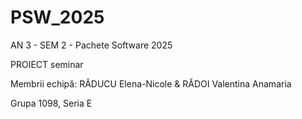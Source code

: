 # PSW_2025
AN 3 - SEM 2 - Pachete Software 2025 

PROIECT seminar 

Membrii echipă: RĂDUCU Elena-Nicole & RĂDOI Valentina Anamaria 

Grupa 1098, Seria E 
